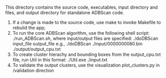 This directory contains the source code, executables, input directory and files, and output directory for standalone ADBScan code.
1. If a change is made to the source code, use make to invoke Makefile to rebuild the app;
2. To run the core ADBScan algorithm, use the following shell script: ./run_ADBScan.sh, where input/output files are specified:
      ./doDBScan input_file output_file
   e.g.,
      ./doDBScan ./input/0000000080.bin ./output/output_cpu.txt
3. To create cluster hierachy and bounding boxes from the output_cpu.txt file, run Util in this format:
      ./Util.exe ./input.txt
4. To validate the output clusters, use the visualization plot_clusters.py in /validation direction
